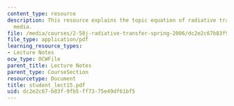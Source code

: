 ```yaml
---
content_type: resource
description: This resource explains the topic equation of radiative transfer in participating
  media.
file: /media/courses/2-58j-radiative-transfer-spring-2006/dc2e2c67b83f9fb5ff7375e49df61bf5_student_lect15.pdf
file_type: application/pdf
learning_resource_types:
- Lecture Notes
ocw_type: OCWFile
parent_title: Lecture Notes
parent_type: CourseSection
resourcetype: Document
title: student_lect15.pdf
uid: dc2e2c67-b83f-9fb5-ff73-75e49df61bf5
---
```

